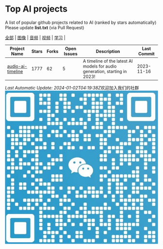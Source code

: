 # Top AI projects
A list of popular github projects related to AI (ranked by stars automatically)
Please update **list.txt** (via Pull Request)

<a href="./README.md">全部</a> |   <a href="./READMEpicture.md">图像</a> |   <a href="./READMEaudio.md">音频</a> | <a href="./READMEvideo.md">视频</a> | <a href="./READMElearn.md">学习</a> | 

| Project Name | Stars | Forks | Open Issues | Description | Last Commit |
| ------------ | ----- | ----- | ----------- | ----------- | ----------- |
| [audio-ai-timeline](https://github.com/archinetai/audio-ai-timeline) | 1777 | 62 | 5 | A timeline of the latest AI models for audio generation, starting in 2023! | 2023-11-16 |

*Last Automatic Update: 2024-01-02T04:19:38Z*欢迎加入我们的社群 ![](https://raw.githubusercontent.com/mouuii/picture/master/weichat.jpg) 